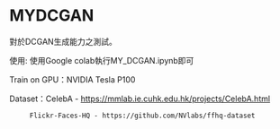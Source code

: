 # MYDCGAN
對於DCGAN生成能力之測試。

使用:
  使用Google colab執行MY_DCGAN.ipynb即可

Train on GPU：NVIDIA Tesla P100

Dataset：CelebA - https://mmlab.ie.cuhk.edu.hk/projects/CelebA.html

         Flickr-Faces-HQ - https://github.com/NVlabs/ffhq-dataset

